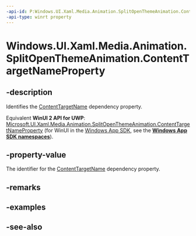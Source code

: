 ```yaml
---
-api-id: P:Windows.UI.Xaml.Media.Animation.SplitOpenThemeAnimation.ContentTargetNameProperty
-api-type: winrt property
---
```


<!-- Property syntax
public Windows.UI.Xaml.DependencyProperty ContentTargetNameProperty { get; }
-->

# Windows.UI.Xaml.Media.Animation.SplitOpenThemeAnimation.ContentTargetNameProperty

## -description
Identifies the [ContentTargetName](splitopenthemeanimation_contenttargetname.md) dependency property.

Equivalent **WinUI 2 API for UWP**: [Microsoft.UI.Xaml.Media.Animation.SplitOpenThemeAnimation.ContentTargetNameProperty](/windows/winui/api/microsoft.ui.xaml.media.animation.splitopenthemeanimation.contenttargetnameproperty) (for WinUI in the [Windows App SDK](/windows/apps/windows-app-sdk/), see the **[Windows App SDK namespaces](/windows/windows-app-sdk/api/winrt/)**).

## -property-value
The identifier for the [ContentTargetName](splitopenthemeanimation_contenttargetname.md) dependency property.

## -remarks

## -examples

## -see-also
